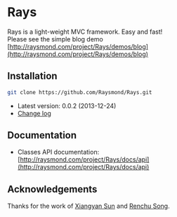 # Rays
Rays is a light-weight MVC framework. Easy and fast! <br/>
Please see the simple blog demo [http://raysmond.com/project/Rays/demos/blog](http://raysmond.com/project/Rays/demos/blog)

## Installation
```bash
git clone https://github.com/Raysmond/Rays.git
```
* Latest version: 0.0.2 (2013-12-24)
* [Change log](https://github.com/Raysmond/Rays/blob/master/CHANGELOG.md)

## Documentation
* Classes API documentation: [http://raysmond.com/project/Rays/docs/api](http://raysmond.com/project/Rays/docs/api)

## Acknowledgements
Thanks for the work of [Xiangyan Sun](https://github.com/wishstudio) and [Renchu Song](https://github.com/RenchuSong).
